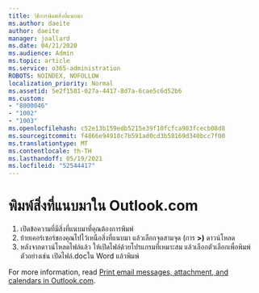 ```yaml
---
title: วิธีการพิมพ์สิ่งที่แนบมา
ms.author: daeite
author: daeite
manager: joallard
ms.date: 04/21/2020
ms.audience: Admin
ms.topic: article
ms.service: o365-administration
ROBOTS: NOINDEX, NOFOLLOW
localization_priority: Normal
ms.assetid: 5e2f1581-027a-4417-8d7a-6cae5c6d52b6
ms.custom:
- "8000046"
- "1002"
- "1003"
ms.openlocfilehash: c52e13b159edb5215e39f10fcfca983fcecb08d8
ms.sourcegitcommit: f4866e94918c7b591ad0cd3b58169d340bcc7f00
ms.translationtype: MT
ms.contentlocale: th-TH
ms.lasthandoff: 05/19/2021
ms.locfileid: "52544417"
---
```

# <a name="print-an-attachment-in-outlookcom"></a>พิมพ์สิ่งที่แนบมาใน Outlook.com

1. เปิดข้อความที่มีสิ่งที่แนบมาที่คุณต้องการพิมพ์
2. ย้ายเคอร์เซอร์ของคุณไปไว้เหนือสิ่งที่แนบมา แล้วเลือกจุดสามจุด (การ **>)** ดาวน์โหลด
3. หลังจากดาวน์โหลดไฟล์แล้ว ให้เปิดไฟล์ด้วยโปรแกรมที่เหมาะสม แล้วเลือกตัวเลือกเพื่อพิมพ์ ตัวอย่างเช่น เปิดไฟล์.docใน Word แล้วพิมพ์

For more information, read [Print email messages, attachment, and calendars in Outlook.com](https://support.office.com/article/c835b8e5-b310-4cab-ac15-b6eb95149855?wt.mc_id=Office_Outlook_com_Alchemy).